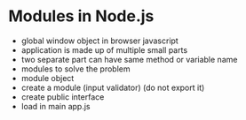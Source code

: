# Modules in Node.js

- global window object in browser javascript
- application is made up of multiple small parts
- two separate part can have same method or variable name
- modules to solve the problem
- module object
- create a module (input validator) (do not export it)
- create public interface
- load in main app.js